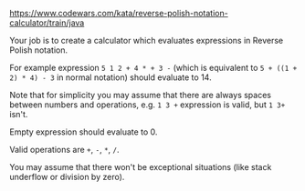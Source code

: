 
https://www.codewars.com/kata/reverse-polish-notation-calculator/train/java

Your job is to create a calculator which evaluates expressions in Reverse Polish notation.

For example expression `5 1 2 + 4 * + 3 -` (which is equivalent to `5 + ((1 + 2) * 4) - 3` in normal notation) should evaluate to 14.

Note that for simplicity you may assume that there are always spaces between numbers and operations, e.g. `1 3 +` expression is valid, but `1 3+` isn't.

Empty expression should evaluate to 0.

Valid operations are `+`, `-`, `*`, `/`.

You may assume that there won't be exceptional situations (like stack underflow or division by zero).